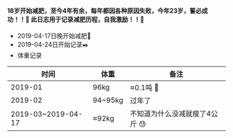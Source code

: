 #### 18岁开始减肥，至今4年有余，每年都因各种原因失败，今年23岁，誓必成功！！:punch: 此日志用于记录减肥历程，自我激励！！:muscle:

* 2019-04-17日晚开始减肥:running: 
* 2019-04-24日开始记录:black_nib:
* 体重记录

时间 | 体重 | 备注
-|-|-
2019-01 | 96kg | ≈0.1吨 :see_no_evil:
2019-02 | 94~95kg | 过年了
2019-03~2019-04-17 | ≈92kg | 不知道为什么没减就瘦了4公斤 :sweat:  
